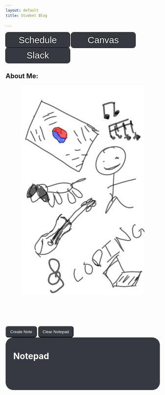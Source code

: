 ```yaml
---
layout: default
title: Student Blog

---
```




<!-- ## Overview of Hacks, Study and Tangibles
Blogging in GitHub pages is a way to learn and code at the same time. 

- Plans, Lists, [Scrum Boards](https://clickup.com/blog/scrum-board/) help you to track key events, show progress and record time.  Effort is a big part of your class grade.  Show plans and time spent!
- [Hacks(Todo)](https://levelup.gitconnected.com/six-ultimate-daily-hacks-for-every-programmer-60f5f10feae) enable you to stay in focus with key requirements of the class.  Each Hack will produce Tangibles.
- Tangibles or [Tangible Artifacts](https://en.wikipedia.org/wiki/Artifact_(software_development)) are things you accumulate as a learner and coder.  -->

<!-- ## MY PAGE -->



<button class="button_above" onclick="window.location.href='https://nighthawkcoders.github.io/teacher/csp';">Schedule</button>
<button class="button_above" onclick="window.location.href='https://poway.instructure.com/courses/141645';">Canvas</button>
<button class="button_above" onclick="window.location.href='https://app.slack.com/client/TUDAF53UJ/CUU064ACX';">Slack</button>

<h2>About Me:</h2>
<p style="float:center;clear:center;display:block;text-align:center"><img src="images/about_me.png" alt="about-me" style="width:80%"></p>
<!-- <div>    
    <ol style="font-size:15px">
        <li>I was born in South Korea</li>
        <br>
        <li>I have a dog <br><img src="images/dog.jpg" alt = "dog" style="width:70px;height:100px"> </li>
        <br>
        <li>I like music</li>
        <br>
        <li>I play the violin</li>
        <br>
        <li>I enjoy coding<br><img src="images/code.jpg" alt="codeImage" width="280" height="157"></li>
    </ol>
</div> -->
<br><br><br>
<!-- <form>
    <input type="text" id="noteContent" placeholder="Enter Note Content" name="note">
    <input type="submit" class="note_button" id="noteSubmit" placeholder="Enter Note Content" value="Sumit Note">
</form> -->
<br><br>
<button class="note_button" onclick="createItem()">Create Note</button>
<button class="note_button" onclick="clearList()">Clear Notepad</button>

<div class="notepad">
    <h1 style="color:white">Notepad</h1>
    <ol id="note">
    </ol>
</div>
<html>
    <head>
        <style>
            .note_button {
                color:white;
                padding:9px 13px; 
                background-color:#36393F;
                transition-duration:0.4s;
                border-radius:8px;
            }
            .note_button:hover {
                background-color:gray;
            }
            .button_above:hover {
                background-color:gray;
            }
            .button_above {
                border:black;
                transition-duration:0.4s;
                width:210px;
                height:50px;
                border-radius:8px;
                background-color:#36393F;
                /* font-weight:bold; */
                font-size:30px;
                color:white;
                text-shadow: 0 0 1px black, 0 0 3px black;
                outline: solid black;
                outline-width:1px;
                /* gap:100px; */
            }
            .notepad {
                color:white;
                background-color:#36393F;
                padding:5px 25px 75px;
                border-radius:25px;
            }
        </style>
    </head>
    <body>
        <script>
            function createItem() {
                // Prompt the user for a note item
                var item =  prompt("Enter a to-do item:")
                // Ensure that the user entered something before proceeding
                if (item !== null && item.trim() !== "") {
                    // Create a new list item
                    var note = document.createElement("li");
                    note.innerHTML = item;
                    // Append the list item to the DOM
                    var location = document.getElementById("note");
                    location.appendChild(note);
                    // Save the note item to localStorage
                    saveItemToLocalStorage(item);
                }
            }
            function saveItemToLocalStorage(item) {
                // Retrieve the existing notes from localStorage (if any)
                var existingNotes = JSON.parse(localStorage.getItem("notes")) || [];
                // Add the new note to the array of notes
                existingNotes.push(item);
                // Save the updated array back to localStorage
                localStorage.setItem("notes", JSON.stringify(existingNotes));
            }
            // Load saved notes from localStorage when the page loads
            function loadNotes() {
                var location = document.getElementById("note");
                var existingNotes = JSON.parse(localStorage.getItem("notes")) || [];
                existingNotes.forEach(function (item) {
                    var note = document.createElement("li");
                    note.innerHTML = item;
                    location.appendChild(note);
                });
            }
            function clearList() {
                localStorage.removeItem("notes");
                var location = document.getElementById("note");
                location.innerHTML = "";
            }
            // Call loadNotes() when the page loads to populate existing notes
            window.onload = loadNotes;
        </script>
    </body>
</html>

